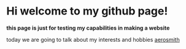 # Hi welcome to my github page!
**this page is just for testing my capabilities in making a website**

today we are going to talk about my interests and hobbies
[aerosmith](https://youtu.be/89dGC8de0CA)
